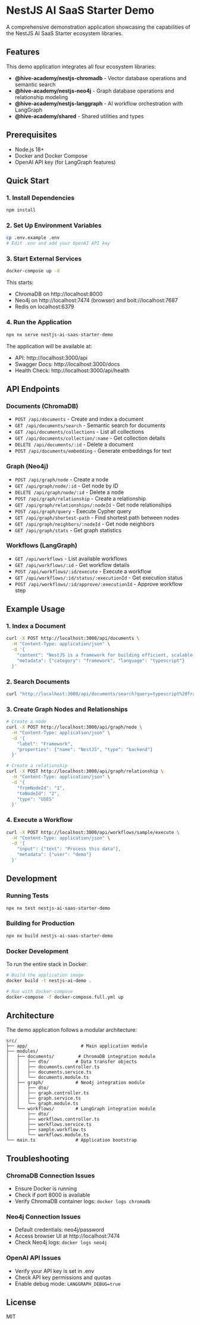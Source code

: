 # NestJS AI SaaS Starter Demo

A comprehensive demonstration application showcasing the capabilities of the NestJS AI SaaS Starter ecosystem libraries.

## Features

This demo application integrates all four ecosystem libraries:

- **@hive-academy/nestjs-chromadb** - Vector database operations and semantic search
- **@hive-academy/nestjs-neo4j** - Graph database operations and relationship modeling
- **@hive-academy/nestjs-langgraph** - AI workflow orchestration with LangGraph
- **@hive-academy/shared** - Shared utilities and types

## Prerequisites

- Node.js 18+
- Docker and Docker Compose
- OpenAI API key (for LangGraph features)

## Quick Start

### 1. Install Dependencies

```bash
npm install
```

### 2. Set Up Environment Variables

```bash
cp .env.example .env
# Edit .env and add your OpenAI API key
```

### 3. Start External Services

```bash
docker-compose up -d
```

This starts:
- ChromaDB on http://localhost:8000
- Neo4j on http://localhost:7474 (browser) and bolt://localhost:7687
- Redis on localhost:6379

### 4. Run the Application

```bash
npx nx serve nestjs-ai-saas-starter-demo
```

The application will be available at:
- API: http://localhost:3000/api
- Swagger Docs: http://localhost:3000/docs
- Health Check: http://localhost:3000/api/health

## API Endpoints

### Documents (ChromaDB)

- `POST /api/documents` - Create and index a document
- `GET /api/documents/search` - Semantic search for documents
- `GET /api/documents/collections` - List all collections
- `GET /api/documents/collection/:name` - Get collection details
- `DELETE /api/documents/:id` - Delete a document
- `POST /api/documents/embedding` - Generate embeddings for text

### Graph (Neo4j)

- `POST /api/graph/node` - Create a node
- `GET /api/graph/node/:id` - Get node by ID
- `DELETE /api/graph/node/:id` - Delete a node
- `POST /api/graph/relationship` - Create a relationship
- `GET /api/graph/relationships/:nodeId` - Get node relationships
- `POST /api/graph/query` - Execute Cypher query
- `GET /api/graph/shortest-path` - Find shortest path between nodes
- `GET /api/graph/neighbors/:nodeId` - Get node neighbors
- `GET /api/graph/stats` - Get graph statistics

### Workflows (LangGraph)

- `GET /api/workflows` - List available workflows
- `GET /api/workflows/:id` - Get workflow details
- `POST /api/workflows/:id/execute` - Execute a workflow
- `GET /api/workflows/:id/status/:executionId` - Get execution status
- `POST /api/workflows/:id/approve/:executionId` - Approve workflow step

## Example Usage

### 1. Index a Document

```bash
curl -X POST http://localhost:3000/api/documents \
  -H "Content-Type: application/json" \
  -d '{
    "content": "NestJS is a framework for building efficient, scalable Node.js applications.",
    "metadata": {"category": "framework", "language": "typescript"}
  }'
```

### 2. Search Documents

```bash
curl "http://localhost:3000/api/documents/search?query=typescript%20framework"
```

### 3. Create Graph Nodes and Relationships

```bash
# Create a node
curl -X POST http://localhost:3000/api/graph/node \
  -H "Content-Type: application/json" \
  -d '{
    "label": "Framework",
    "properties": {"name": "NestJS", "type": "backend"}
  }'

# Create a relationship
curl -X POST http://localhost:3000/api/graph/relationship \
  -H "Content-Type: application/json" \
  -d '{
    "fromNodeId": "1",
    "toNodeId": "2",
    "type": "USES"
  }'
```

### 4. Execute a Workflow

```bash
curl -X POST http://localhost:3000/api/workflows/sample/execute \
  -H "Content-Type: application/json" \
  -d '{
    "input": {"text": "Process this data"},
    "metadata": {"user": "demo"}
  }'
```

## Development

### Running Tests

```bash
npx nx test nestjs-ai-saas-starter-demo
```

### Building for Production

```bash
npx nx build nestjs-ai-saas-starter-demo
```

### Docker Development

To run the entire stack in Docker:

```bash
# Build the application image
docker build -t nestjs-ai-demo .

# Run with docker-compose
docker-compose -f docker-compose.full.yml up
```

## Architecture

The demo application follows a modular architecture:

```
src/
├── app/                    # Main application module
├── modules/
│   ├── documents/         # ChromaDB integration module
│   │   ├── dto/          # Data transfer objects
│   │   ├── documents.controller.ts
│   │   ├── documents.service.ts
│   │   └── documents.module.ts
│   ├── graph/            # Neo4j integration module
│   │   ├── dto/
│   │   ├── graph.controller.ts
│   │   ├── graph.service.ts
│   │   └── graph.module.ts
│   └── workflows/        # LangGraph integration module
│       ├── dto/
│       ├── workflows.controller.ts
│       ├── workflows.service.ts
│       ├── sample.workflow.ts
│       └── workflows.module.ts
└── main.ts               # Application bootstrap

```

## Troubleshooting

### ChromaDB Connection Issues
- Ensure Docker is running
- Check if port 8000 is available
- Verify ChromaDB container logs: `docker logs chromadb`

### Neo4j Connection Issues
- Default credentials: neo4j/password
- Access browser UI at http://localhost:7474
- Check Neo4j logs: `docker logs neo4j`

### OpenAI API Issues
- Verify your API key is set in .env
- Check API key permissions and quotas
- Enable debug mode: `LANGGRAPH_DEBUG=true`

## License

MIT